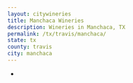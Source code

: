 ```yaml
---
layout: citywineries
title: Manchaca Wineries
description: Wineries in Manchaca, TX
permalink: /tx/travis/manchaca/
state: tx
county: travis
city: manchaca
---
```

-

